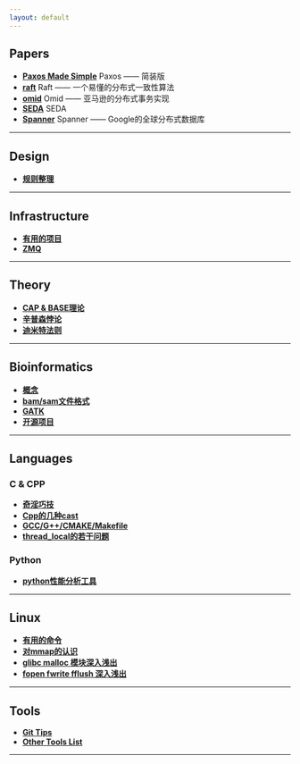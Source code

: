 ```yaml
---
layout: default
---
```


Papers
------

- [**Paxos Made Simple**](/contents/papers/paxos_made_simple)
Paxos —— 简装版
- [**raft**](/contents/papers/raft)
Raft —— 一个易懂的分布式一致性算法
- [**omid**](/contents/papers/omid)
Omid —— 亚马逊的分布式事务实现
- [**SEDA**](/contents/papers/seda)
SEDA
- [**Spanner**](/contents/papers/spanner)
Spanner —— Google的全球分布式数据库

---

Design
------

- [**规则整理**](/contents/design/rules)

---

Infrastructure
--------------

- [**有用的项目**](/contents/inf/useful_projects)
- [**ZMQ**](/contents/inf/zmq)

---

Theory
------

- [**CAP & BASE理论**](/contents/theory/cap_and_base)
- [**辛普森悖论**](/contents/theory/simpson)
- [**迪米特法则**](/contents/theory/LoD)

---

Bioinformatics
--------------

- [**概念**](/contents/b13/concepts)
- [**bam/sam文件格式**](/contents/b13/sam)
- [**GATK**](/contents/b13/haplotypecaller)
- [**开源项目**](/contents/b13/projects)

---

Languages
---------
### C & CPP

- [**奇淫巧技**](/contents/languages/cpp/奇淫巧技)
- [**Cpp的几种cast**](/contents/languages/cpp/c++的几种cast)
- [**GCC/G++/CMAKE/Makefile**](/contents/languages/cpp/gcc&cmake&makefile的常用知识点)
- [**thread_local的若干问题**](/contents/languages/cpp/thread_local)

### Python
- [**python性能分析工具**](/contents/languages/python/perf)

---

Linux
-----

- [**有用的命令**](/contents/linux/power_cmds)
- [**对mmap的认识**](/contents/linux/mmap)
- [**glibc malloc 模块深入浅出**](/contents/linux/malloc)
- [**fopen fwrite fflush 深入浅出**](/contents/linux/fxxx)

---

Tools
-----

- [**Git Tips**](/contents/tools/git_tips)
- [**Other Tools List**](/contents/tools/list)

---
